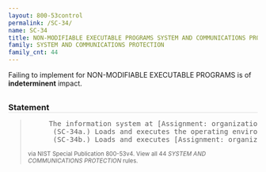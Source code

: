 ```yaml
---
layout: 800-53control
permalink: /SC-34/
name: SC-34
title: NON-MODIFIABLE EXECUTABLE PROGRAMS SYSTEM AND COMMUNICATIONS PROTECTION
family: SYSTEM AND COMMUNICATIONS PROTECTION
family_cnt: 44
---
```

<p class="text-">Failing to implement for NON-MODIFIABLE EXECUTABLE PROGRAMS is of <b>indeterminent</b> impact.</p>

<h3 style="border-bottom:1px solid #ddd;margin:30px 0 8px 0;">Statement</h3>
<blockquote>
<pre>     The information system at [Assignment: organization-defined information system components]: 
      (SC-34a.) Loads and executes the operating environment from hardware-enforced, read-only media; and 
      (SC-34b.) Loads and executes [Assignment: organization-defined applications] from hardware-enforced, read-only media. 
</pre>
<p><small>via NIST Special Publication 800-53v4. View all 44 <i>SYSTEM AND COMMUNICATIONS PROTECTION</i> rules. <a href="/cce/ssg/group/$Group_id"><span class="glyphicon glyphicon-link"></span></a> </small></p>
</blockquote>

